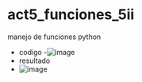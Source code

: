 # act5_funciones_5ii
manejo de funciones python
- codigo
-![image](https://github.com/user-attachments/assets/9827c5ff-196f-44f0-98d6-219990f1136b)
- resultado
- ![image](https://github.com/user-attachments/assets/2646ca71-64da-4a1d-adb4-a55c291e54d9)


